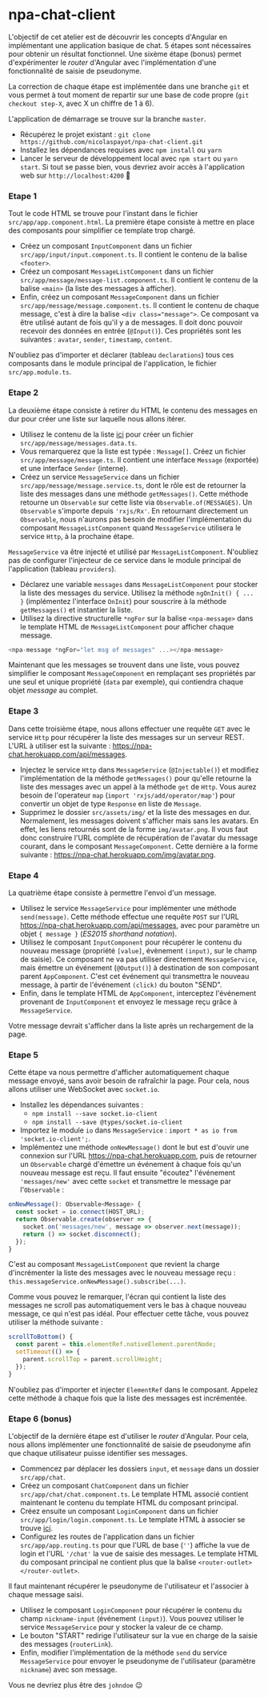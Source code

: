 # npa-chat-client

L'objectif de cet atelier est de découvrir les concepts d'Angular en implémentant une application basique de chat. 5 étapes sont nécessaires pour obtenir un résultat fonctionnel. Une sixème étape (bonus) permet d'expérimenter le *router* d'Angular avec l'implémentation d'une fonctionnalité de saisie de pseudonyme.

La correction de chaque étape est implémentée dans une branche `git` et vous permet à tout moment de repartir sur une base de code propre (`git checkout step-X`, avec X un chiffre de 1 à 6).

L'application de démarrage se trouve sur la branche `master`.
- Récupérez le projet existant : `git clone https://github.com/nicolaspayot/npa-chat-client.git`
- Installez les dépendances requises avec `npm install` ou `yarn`
- Lancer le serveur de développement local avec `npm start` ou `yarn start`. Si tout se passe bien, vous devriez avoir accès à l'application web sur `http://localhost:4200` :metal:

### Etape 1

Tout le code HTML se trouve pour l'instant dans le fichier `src/app/app.component.html`. La première étape consiste à mettre en place des composants pour simplifier ce template trop chargé.
- Créez un composant `InputComponent` dans un fichier `src/app/input/input.component.ts`. Il contient le contenu de la balise `<footer>`.
- Créez un composant `MessageListComponent` dans un fichier `src/app/message/message-list.component.ts`. Il contient le contenu de la balise `<main>` (la liste des messages à afficher).
- Enfin, créez un composant `MessageComponent` dans un fichier `src/app/message/message.component.ts`. Il contient le contenu de chaque message, c'est à dire la balise `<div class="message">`. Ce composant va être utilisé autant de fois qu'il y a de messages. Il doit donc pouvoir recevoir des données en entrée (`@Input()`). Ces propriétés sont les suivantes : `avatar`, `sender`, `timestamp`, `content`.

N'oubliez pas d'importer et déclarer (tableau `declarations`) tous ces composants dans le module principal de l'application, le fichier `src/app.module.ts`.

### Etape 2

La deuxième étape consiste à retirer du HTML le contenu des messages en dur pour créer une liste sur laquelle nous allons itérer.

- Utilisez le contenu de la liste [ici](https://gist.github.com/nicolaspayot/f090c27d671f0304966d10caea75a679) pour créer un fichier `src/app/message/messages.data.ts`.
- Vous remarquerez que la liste est typée : `Message[]`. Créez un fichier `src/app/message/message.ts`. Il contient une interface `Message` (exportée) et une interface `Sender` (interne).
- Créez un service `MessageService` dans un fichier `src/app/message/message.service.ts`, dont le rôle est de retourner la liste des messages dans une méthode `getMessages()`. Cette méthode retourne un `Observable` sur cette liste via `Observable.of(MESSAGES)`. Un `Observable` s'importe depuis `'rxjs/Rx'`. En retournant directement un `Observable`, nous n'aurons pas besoin de modifier l'implémentation du composant `MessageListComponent` quand `MessageService` utilisera le service `Http`, à la prochaine étape.

 `MessageService` va être injecté et utilisé par `MessageListComponent`. N'oubliez pas de configurer l'injecteur de ce service dans le module principal de l'application (tableau `providers`).
- Déclarez une variable `messages` dans `MessageListComponent` pour stocker la liste des messages du service. Utilisez la méthode `ngOnInit() { ... }` (implémentez l'interface `OnInit`) pour souscrire à la méthode `getMessages()` et instantier la liste.
- Utilisez la directive structurelle `*ngFor` sur la balise `<npa-message>` dans le template HTML de `MessageListComponent` pour afficher chaque message.
```javascript
<npa-message *ngFor="let msg of messages" ...></npa-message>
```

Maintenant que les messages se trouvent dans une liste, vous pouvez simplifier le composant `MessageComponent` en remplaçant ses propriétés par une seul et unique propriété (`data` par exemple), qui contiendra chaque objet *message* au complet.

### Etape 3

Dans cette troisième étape, nous allons effectuer une requête `GET` avec le service `Http` pour récupérer la liste des messages sur un serveur REST. L'URL à utiliser est la suivante : https://npa-chat.herokuapp.com/api/messages.

- Injectez le service `Http` dans `MessageService` (`@Injectable()`) et modifiez l'implémentation de la méthode `getMessages()` pour qu'elle retourne la liste des messages avec un appel à la méthode `get` de `Http`. Vous aurez besoin de l'operateur `map` (`import 'rxjs/add/operator/map'`) pour convertir un objet de type `Response` en liste de `Message`.
- Supprimez le dossier `src/assets/img/` et la liste des messages en dur. Normalement, les messages doivent s'afficher mais sans les avatars. En effet, les liens retournés sont de la forme `img/avatar.png`. Il vous faut donc construire l'URL complète de récupération de l'avatar du message courant, dans le composant `MessageComponent`. Cette dernière a la forme suivante : https://npa-chat.herokuapp.com/img/avatar.png.

### Etape 4

La quatrième étape consiste à permettre l'envoi d'un message.

- Utilisez le service `MessageService` pour implémenter une méthode `send(message)`. Cette méthode effectue une requête `POST` sur l'URL https://npa-chat.herokuapp.com/api/messages, avec pour paramètre un objet `{ message }` (*ES2015 shorthand notation*).
- Utilisez le composant `InputComponent` pour récupérer le contenu du nouveau message (propriété `[value]`, évènement `(input)`, sur le champ de saisie). Ce composant ne va pas utiliser directement `MessageService`, mais émettre un événement (`@Output()`) à destination de son composant parent `AppComponent`.  C'est cet événement qui transmettra le nouveau message, à partir de l'événement `(click)` du bouton "SEND".
- Enfin, dans le template HTML de `AppComponent`, interceptez l'événement provenant de `InputComponent` et envoyez le message reçu grâce à `MessageService`.

Votre message devrait s'afficher dans la liste après un rechargement de la page.

### Etape 5

Cette étape va nous permettre d'afficher automatiquement chaque message envoyé, sans avoir besoin de rafraîchir la page. Pour cela, nous allons utiliser une WebSocket avec `socket.io`.

- Installez les dépendances suivantes : 
  - `npm install --save socket.io-client`
  - `npm install --save @types/socket.io-client`
- Importez le module `io` dans `MessageService` : `import * as io from 'socket.io-client';`.
- Implémentez une méthode `onNewMessage()` dont le but est d'ouvir une connexion sur l'URL https://npa-chat.herokuapp.com, puis de retourner un `Observable` chargé d'émettre un événement à chaque fois qu'un nouveau message est reçu. Il faut ensuite "écoutez" l'événement `'messages/new'` avec cette `socket` et transmettre le message par l'`Observable` :

```typescript
onNewMessage(): Observable<Message> {
  const socket = io.connect(HOST_URL);
  return Observable.create(observer => {
    socket.on('messages/new', message => observer.next(message));
    return () => socket.disconnect();
  });
}
```

C'est au composant `MessageListComponent` que revient la charge d'incrémenter la liste des messages avec le nouveau message reçu : `this.messageService.onNewMessage().subscribe(...)`.

Comme vous pouvez le remarquer, l'écran qui contient la liste des messages ne scroll pas automatiquement vers le bas à chaque nouveau message, ce qui n'est pas idéal. Pour effectuer cette tâche, vous pouvez utiliser la méthode suivante :

```typescript
scrollToBottom() {
  const parent = this.elementRef.nativeElement.parentNode;
  setTimeout(() => {
    parent.scrollTop = parent.scrollHeight;
  });
}
```
N'oubliez pas d'importer et injecter `ElementRef` dans le composant. Appelez cette méthode à chaque fois que la liste des messages est incrémentée.

### Etape 6 (bonus)

L'objectif de la dernière étape est d'utiliser le *router* d'Angular. Pour cela, nous allons implémenter une fonctionnalité de saisie de pseudonyme afin que chaque utilisateur puisse identifier ses messages.

- Commencez par déplacer les dossiers `input`, et `message` dans un dossier `src/app/chat`.
- Créez un composant `ChatComponent` dans un fichier `src/app/chat/chat.component.ts`. Le template HTML associé contient maintenant le contenu du template HTML du composant principal.
- Créez ensuite un composant `LoginComponent` dans un fichier `src/app/login/login.component.ts`. Le template HTML à associer se trouve [ici](https://gist.github.com/nicolaspayot/2ef0632d328c1b5ea3b09857e4940a5c).
- Configurez les routes de l'application dans un fichier `src/app/app.routing.ts` pour que l'URL de base (`''`) affiche la vue de login et l'URL `'/chat'` la vue de saisie des messages. Le template HTML du composant principal ne contient plus que la balise `<router-outlet></router-outlet>`.

Il faut maintenant récupérer le pseudonyme de l'utilisateur et l'associer à chaque message saisi.

- Utilisez le composant `LoginComponent` pour récupérer le contenu du champ `nickname-input` (événement `(input)`). Vous pouvez utiliser le service `MessageService` pour y stocker la valeur de ce champ.
- Le bouton "START" redirige l'utilisateur sur la vue en charge de la saisie des messages (`routerLink`).
- Enfin, modifier l'implémentation de la méthode `send` du service `MessageService` pour envoyer le pseudonyme de l'utilisateur (paramètre `nickname`) avec son message.

Vous ne devriez plus être des `johndoe` :wink:
